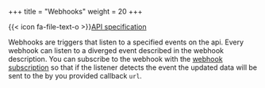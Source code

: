 +++
title = "Webhooks"
weight = 20
+++

{{< icon fa-file-text-o >}}[API specification](https://docs.myparcel.com/api-specification#/Webhooks)

Webhooks are triggers that listen to a specified events on the api. Every webhook can listen to a diverged event described in the webhook description. You can subscribe to the webhook with the [webhook subscription](/api/resources/webhook-subscriptions/) so that if the listener detects the event the updated data will be sent to the by you provided callback `url`.
